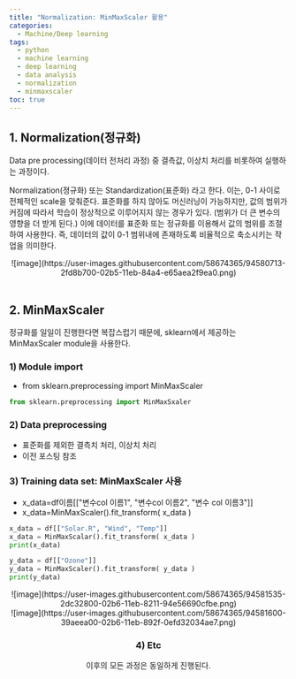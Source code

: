 ```yaml
---
title: "Normalization: MinMaxScaler 활용"
categories: 
  - Machine/Deep learning 
tags:
  - python
  - machine learning
  - deep learning
  - data analysis
  - normalization
  - minmaxscaler
toc: true
---
```


## 1. Normalization(정규화)

Data pre processing(데이터 전처리 과정) 중 결측값, 이상치 처리를 비롯하여 실행하는 과정이다. 

Normalization(졍규화) 또는 Standardization(표준화) 라고 한다. 이는, 0-1 사이로 전체적인 scale을 맞춰준다. 표준화를 하지 않아도 머신러닝이 가능하지만, 값의 범위가 커짐에 따라서 학습이 정상적으로 이루어지지 않는 경우가 있다. (범위가 더 큰 변수의 영향을 더 받게 된다.) 이에 데이터를 표준화 또는 정규화를 이용해서 값의 범위를 조절하여 사용한다. 즉, 데이터의 값이 0-1 범위내에 존재하도록 비율적으로 축소시키는 작업을 의미한다.



<center>![image](https://user-images.githubusercontent.com/58674365/94580713-2fd8b700-02b5-11eb-84a4-e65aea2f9ea0.png)</center>

<br>



## 2. MinMaxScaler

정규화를 일일이 진행한다면 복잡스럽기 때문에, sklearn에서 제공하는 MinMaxScaler module을 사용한다.



### 1) Module import

- from sklearn.preprocessing import MinMaxScaler

``` python
from sklearn.preprocessing import MinMaxSxaler	
```



### 2) Data preprocessing

- 표준화를 제외한 결측치 처리, 이상치 처리
- 이전 포스팅 참조



### 3) Training data set: MinMaxScaler 사용

- x_data=df이름[["변수col 이름1", "변수col 이름2", "변수 col 이름3"]]
- x_data=MinMaxScaler().fit_transform( x_data )

```python
x_data = df[["Solar.R", "Wind", "Temp"]]
x_data = MinMaxScalar().fit_transform( x_data )
print(x_data)

y_data = df[["Ozone"]]
y_data = MinMaxScaler().fit_transform( y_data )
print(y_data)
```



<center>![image](https://user-images.githubusercontent.com/58674365/94581535-2dc32800-02b6-11eb-8211-94e56690cfbe.png)</center>



<center>![image](https://user-images.githubusercontent.com/58674365/94581600-39aeea00-02b6-11eb-892f-0efd32034ae7.png)



### 4) Etc

이후의 모든 과정은 동일하게 진행된다.